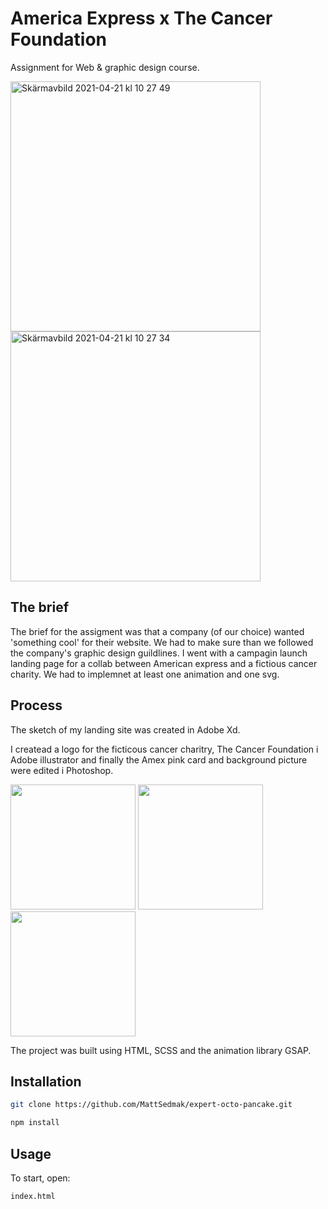 

# America Express x The Cancer Foundation

Assignment for Web & graphic design course.

<img width="400" alt="Skärmavbild 2021-04-21 kl  10 27 49" src="https://user-images.githubusercontent.com/62596608/115523010-e9689b00-a28c-11eb-84d0-92bab6131976.png"> <img width="400" alt="Skärmavbild 2021-04-21 kl  10 27 34" src="https://user-images.githubusercontent.com/62596608/115522757-ad353a80-a28c-11eb-9ad8-fef399ae12c0.png">


## The brief

The brief for the assigment was that a company (of our choice) wanted 'something cool' for their website. We had to make sure than we followed the company's graphic design guildlines. I went with a campagin launch landing page for a collab between American express and a fictious cancer charity. We had to implemnet at least one animation and one svg.

## Process

The sketch of my landing site was created in Adobe Xd.

I createad a logo for the ficticous cancer charitry, The Cancer Foundation i Adobe illustrator and finally the Amex pink card and background picture were edited i Photoshop.

<img width="200"  src="https://user-images.githubusercontent.com/62596608/115519735-c4265d80-a289-11eb-9bf1-2b88c63d7294.png">

<img width="200" src="https://user-images.githubusercontent.com/62596608/115519802-d3a5a680-a289-11eb-9550-a212b451e10e.png">

<img width="200" src="https://user-images.githubusercontent.com/62596608/115521406-6bf05b00-a28b-11eb-89d6-16d96a9a6c46.jpg">


The project was built using HTML, SCSS and the animation library GSAP.

## Installation

```bash
git clone https://github.com/MattSedmak/expert-octo-pancake.git

npm install
```

## Usage

To start, open:

```
index.html
```
